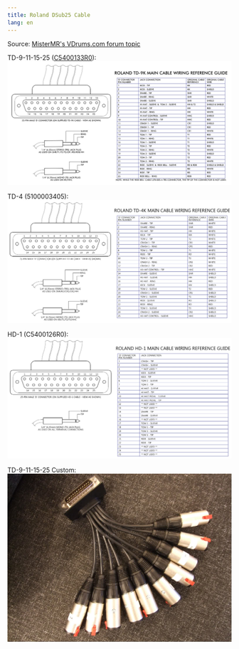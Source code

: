 ```yaml
---
title: Roland DSub25 Cable
lang: en
---
```

Source: [MisterMR's VDrums.com forum topic](https://www.vdrums.com/forum/advanced/technical/43851-25-pin-d-connector-wiring-guides)

TD-9-11-15-25 ([C5400133R0](http://shop.rolandus.com/p/trigger-cable-harness)):
<img src="./TD-9-11-15-25_cable_wiring-C5400133R0.jpg" alt="TD-9-11-15-25 cable image" class="img-responsive">

TD-4 (5100003405):
<img src="./TD-4_cable_wiring-5100003405.jpg" alt="TD-4 cable image" class="img-responsive">

HD-1 (C5400126R0):
<img src="./HD-1_cable_wiring-C5400126R0.jpg" alt="HD-1 cable image" class="img-responsive">

TD-9-11-15-25 Custom:
<img src="./TD-9_modified_cable.jpg" alt="TD-9 modified cable image" class="img-responsive">
